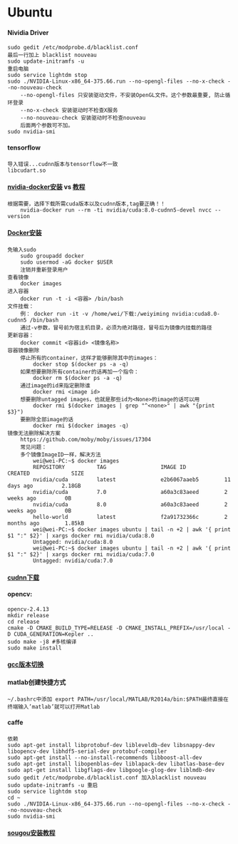 # Ubuntu

#### Nividia Driver
    sudo gedit /etc/modprobe.d/blacklist.conf
    最后一行加上 blacklist nouveau
    sudo update-initramfs -u 
    重启电脑
    sudo service lightdm stop
    sudo ./NVIDIA-Linux-x86_64-375.66.run --no-opengl-files --no-x-check --no-nouveau-check
        --no-opengl-files 只安装驱动文件，不安装OpenGL文件。这个参数最重要, 防止循环登录
        --no-x-check 安装驱动时不检查X服务
        --no-nouveau-check 安装驱动时不检查nouveau
        后面两个参数可不加。
    sudo nvidia-smi
#### tensorflow 
    导入错误...cudnn版本与tensorflow不一致
    libcudart.so
#### [nvidia-docker安装](https://github.com/NVIDIA/nvidia-docker) vs [教程](https://devblogs.nvidia.com/nvidia-docker-gpu-server-application-deployment-made-easy/) 
    根据需要，选择下载所需cuda版本以及cudnn版本,tag要正确！！
        nvidia-docker run --rm -ti nvidia/cuda:8.0-cudnn5-devel nvcc --version 

#### [Docker安装](https://docs.docker.com/install/linux/docker-ce/ubuntu/) 
    免输入sudo
        sudo groupadd docker
        sudo usermod -aG docker $USER
        注销并重新登录用户
    查看镜像 
        docker images
    进入容器 
        docker run -t -i <容器> /bin/bash
    文件挂载：
        例： docker run -it -v /home/wei/下载:/weiyiming nvidia:cuda8.0-cudnn5 /bin/bash
        通过-v参数，冒号前为宿主机目录，必须为绝对路径，冒号后为镜像内挂载的路径
    更新容器：
        docker commit <容器id> <镜像名称>
    容器镜像删除
        停止所有的container，这样才能够删除其中的images：
            docker stop $(docker ps -a -q)
        如果想要删除所有container的话再加一个指令：
            docker rm $(docker ps -a -q)
        通过image的id来指定删除谁
            docker rmi <image id>
        想要删除untagged images，也就是那些id为<None>的image的话可以用
            docker rmi $(docker images | grep "^<none>" | awk "{print $3}")
        要删除全部image的话
            docker rmi $(docker images -q)
    镜像无法删除解决方案
        https://github.com/moby/moby/issues/17304
        常见问题：
        多个镜像ImageID一样，解决方法
            wei@wei-PC:~$ docker images
            REPOSITORY          TAG                 IMAGE ID            CREATED             SIZE
            nvidia/cuda         latest              e2b6067aaeb5        11 days ago         2.18GB
            nvidia/cuda         7.0                 a60a3c83aeed        2 weeks ago         0B
            nvidia/cuda         8.0                 a60a3c83aeed        2 weeks ago         0B
            hello-world         latest              f2a91732366c        2 months ago        1.85kB
            wei@wei-PC:~$ docker images ubuntu | tail -n +2 | awk '{ print $1 ":" $2}' | xargs docker rmi nvidia/cuda:8.0
            Untagged: nvidia/cuda:8.0
            wei@wei-PC:~$ docker images ubuntu | tail -n +2 | awk '{ print $1 ":" $2}' | xargs docker rmi nvidia/cuda:7.0
            Untagged: nvidia/cuda:7.0



#### [cudnn下载](https://developer.nvidia.com/rdp/cudnn-download)

#### opencv:
    opencv-2.4.13
    mkdir release
    cd release
    cmake -D CMAKE_BUILD_TYPE=RELEASE -D CMAKE_INSTALL_PREFIX=/usr/local -D CUDA_GENERATION=Kepler ..
    sudo make -j8 #多核编译
    sudo make install
  
#### [gcc版本切换](http://blog.csdn.net/robertchenguangzhi/article/details/47837445)

#### matlab创建快捷方式
    ~/.bashrc中添加 export PATH=/usr/local/MATLAB/R2014a/bin:$PATH最终直接在终端输入’matlab’就可以打开Matlab
   
#### caffe
    依赖
    sudo apt-get install libprotobuf-dev libleveldb-dev libsnappy-dev libopencv-dev libhdf5-serial-dev protobuf-compiler
    sudo apt-get install --no-install-recommends libboost-all-dev
    sudo apt-get install libopenblas-dev liblapack-dev libatlas-base-dev
    sudo apt-get install libgflags-dev libgoogle-glog-dev liblmdb-dev
    sudo gedit /etc/modprobe.d/blacklist.conf 加入blacklist nouveau
    sudo update-initramfs -u 重启
    sudo service lightdm stop
    cd ~
    sudo ./NVIDIA-Linux-x86_64-375.66.run --no-opengl-files --no-x-check --no-nouveau-check
    sudo nvidia-smi

#### [sougou安装教程](http://blog.csdn.net/leijiezhang/article/details/53707181)
